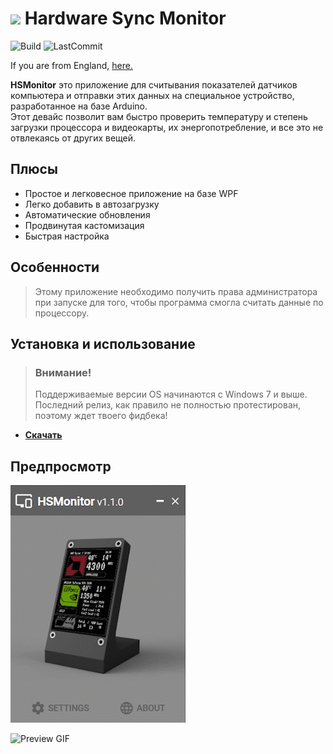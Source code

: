 # [<img src=".assets/favicon.ico" width="40"/>](.assets/favicon.ico) Hardware Sync Monitor

![Build](https://img.shields.io/github/v/release/TTLC198/HSMonitor)
![LastCommit](https://img.shields.io/github/last-commit/TTLC198/HSMonitor)

If you are from England, [here.](Readme.md)

**HSMonitor** это приложение для считывания показателей датчиков компьютера и отправки этих данных на специальное устройство, разработанное на базе Arduino. \
Этот девайс позволит вам быстро проверить температуру и степень загрузки процессора и видеокарты, их энергопотребление, и все это не отвлекаясь от других вещей.

## Плюсы

- Простое и легковесное приложение на базе WPF
- Легко добавить в автозагрузку
- Автоматические обновления
- Продвинутая кастомизация
- Быстрая настройка

## Особенности

> Этому приложение необходимо получить права администратора при запуске для того, чтобы программа смогла считать данные по процессору.

## Установка и использование

> ### **Внимание!**
> Поддерживаемые версии OS начинаются с Windows 7 и выше. \
> Последний релиз, как правило не полностью протестирован, поэтому ждет твоего фидбека!

- [**Скачать**](https://github.com/TTLC198/HSMonitor/releases)

## Предпросмотр

![Preview GIF](.assets/Preview_v1_1_0.gif)

![Preview GIF](.assets/Preview_IRL.gif)
